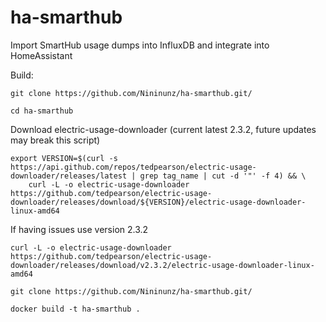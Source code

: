 # ha-smarthub
Import SmartHub usage dumps into InfluxDB and integrate into HomeAssistant

Build:
```
git clone https://github.com/Nininunz/ha-smarthub.git/
```
```
cd ha-smarthub
```

Download electric-usage-downloader (current latest 2.3.2, future updates may break this script)
```
export VERSION=$(curl -s https://api.github.com/repos/tedpearson/electric-usage-downloader/releases/latest | grep tag_name | cut -d '"' -f 4) && \
    curl -L -o electric-usage-downloader https://github.com/tedpearson/electric-usage-downloader/releases/download/${VERSION}/electric-usage-downloader-linux-amd64
```

If having issues use version 2.3.2
```
curl -L -o electric-usage-downloader https://github.com/tedpearson/electric-usage-downloader/releases/download/v2.3.2/electric-usage-downloader-linux-amd64
```
```
git clone https://github.com/Nininunz/ha-smarthub.git/
```

```
docker build -t ha-smarthub .
```
